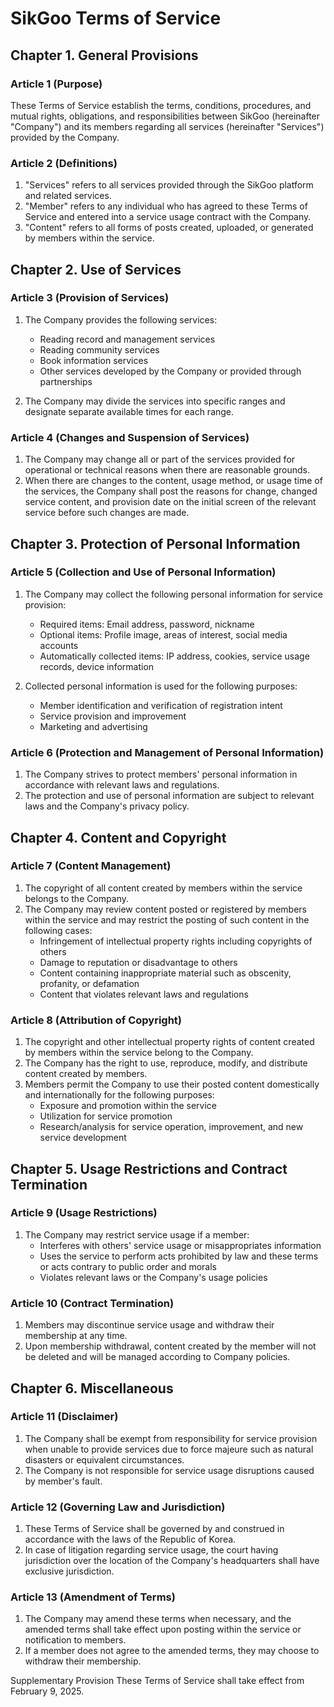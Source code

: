 # SikGoo Terms of Service

## Chapter 1. General Provisions

### Article 1 (Purpose)

These Terms of Service establish the terms, conditions, procedures, and mutual rights, obligations, and responsibilities between SikGoo (hereinafter "Company") and its members regarding all services (hereinafter "Services") provided by the Company.

### Article 2 (Definitions)

1. "Services" refers to all services provided through the SikGoo platform and related services.
2. "Member" refers to any individual who has agreed to these Terms of Service and entered into a service usage contract with the Company.
3. "Content" refers to all forms of posts created, uploaded, or generated by members within the service.

## Chapter 2. Use of Services

### Article 3 (Provision of Services)

1. The Company provides the following services:

    - Reading record and management services
    - Reading community services
    - Book information services
    - Other services developed by the Company or provided through partnerships

2. The Company may divide the services into specific ranges and designate separate available times for each range.

### Article 4 (Changes and Suspension of Services)

1. The Company may change all or part of the services provided for operational or technical reasons when there are reasonable grounds.
2. When there are changes to the content, usage method, or usage time of the services, the Company shall post the reasons for change, changed service content, and provision date on the initial screen of the relevant service before such changes are made.

## Chapter 3. Protection of Personal Information

### Article 5 (Collection and Use of Personal Information)

1. The Company may collect the following personal information for service provision:

    - Required items: Email address, password, nickname
    - Optional items: Profile image, areas of interest, social media accounts
    - Automatically collected items: IP address, cookies, service usage records, device information

2. Collected personal information is used for the following purposes:
    - Member identification and verification of registration intent
    - Service provision and improvement
    - Marketing and advertising

### Article 6 (Protection and Management of Personal Information)

1. The Company strives to protect members' personal information in accordance with relevant laws and regulations.
2. The protection and use of personal information are subject to relevant laws and the Company's privacy policy.

## Chapter 4. Content and Copyright

### Article 7 (Content Management)

1. The copyright of all content created by members within the service belongs to the Company.
2. The Company may review content posted or registered by members within the service and may restrict the posting of such content in the following cases:
    - Infringement of intellectual property rights including copyrights of others
    - Damage to reputation or disadvantage to others
    - Content containing inappropriate material such as obscenity, profanity, or defamation
    - Content that violates relevant laws and regulations

### Article 8 (Attribution of Copyright)

1. The copyright and other intellectual property rights of content created by members within the service belong to the Company.
2. The Company has the right to use, reproduce, modify, and distribute content created by members.
3. Members permit the Company to use their posted content domestically and internationally for the following purposes:
    - Exposure and promotion within the service
    - Utilization for service promotion
    - Research/analysis for service operation, improvement, and new service development

## Chapter 5. Usage Restrictions and Contract Termination

### Article 9 (Usage Restrictions)

1. The Company may restrict service usage if a member:
    - Interferes with others' service usage or misappropriates information
    - Uses the service to perform acts prohibited by law and these terms or acts contrary to public order and morals
    - Violates relevant laws or the Company's usage policies

### Article 10 (Contract Termination)

1. Members may discontinue service usage and withdraw their membership at any time.
2. Upon membership withdrawal, content created by the member will not be deleted and will be managed according to Company policies.

## Chapter 6. Miscellaneous

### Article 11 (Disclaimer)

1. The Company shall be exempt from responsibility for service provision when unable to provide services due to force majeure such as natural disasters or equivalent circumstances.
2. The Company is not responsible for service usage disruptions caused by member's fault.

### Article 12 (Governing Law and Jurisdiction)

1. These Terms of Service shall be governed by and construed in accordance with the laws of the Republic of Korea.
2. In case of litigation regarding service usage, the court having jurisdiction over the location of the Company's headquarters shall have exclusive jurisdiction.

### Article 13 (Amendment of Terms)

1. The Company may amend these terms when necessary, and the amended terms shall take effect upon posting within the service or notification to members.
2. If a member does not agree to the amended terms, they may choose to withdraw their membership.

Supplementary Provision
These Terms of Service shall take effect from February 9, 2025.
